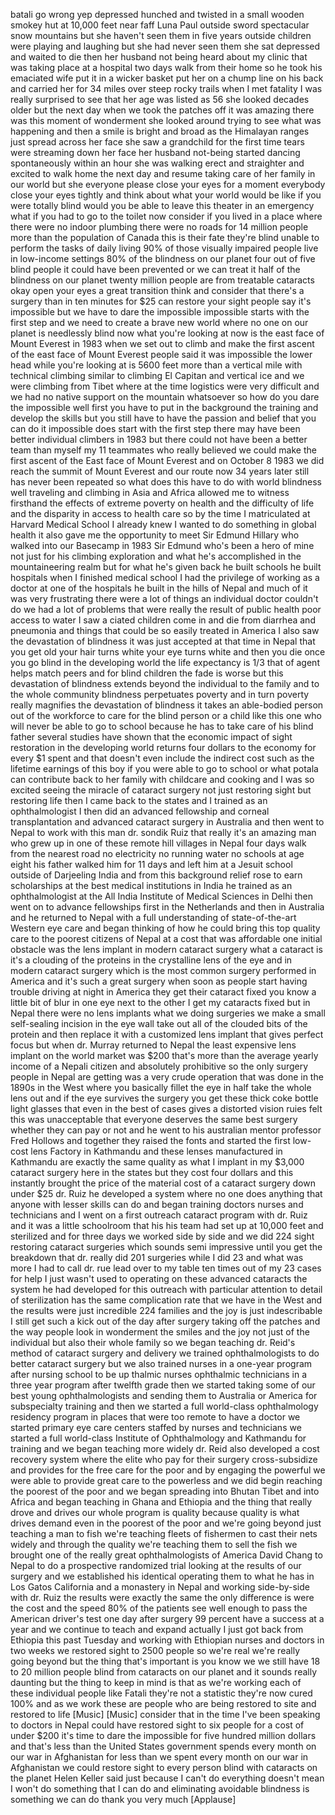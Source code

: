 
batali go wrong yep depressed hunched
and twisted in a small wooden smokey hut
at 10,000 feet near faff Luna Paul
outside sword spectacular snow mountains
but she haven&#39;t seen them in five years
outside children were playing and
laughing but she had never seen them
she sat depressed and waited to die then
her husband not being heard about my
clinic that was taking place at a
hospital two days walk from their home
so he took his emaciated wife put it in
a wicker basket put her on a chump line
on his back and carried her for 34 miles
over steep rocky trails when I met
fatality I was really surprised to see
that her age was listed as 56
she looked decades older but the next
day when we took the patches off
it was amazing there was this moment of
wonderment she looked around trying to
see what was happening and then a smile
is bright and broad as the Himalayan
ranges just spread across her face she
saw a grandchild for the first time
tears were streaming down her face her
husband not-being started dancing
spontaneously within an hour she was
walking erect and straighter and excited
to walk home the next day and resume
taking care of her family in our world
but she everyone please close your eyes
for a moment everybody close your eyes
tightly and think about what your world
would be like if you were totally blind
would you be able to leave this theater
in an emergency what if you had to go to
the toilet now consider if you lived in
a place where there were no indoor
plumbing there were no roads for 14
million people more than the population
of Canada this is their fate they&#39;re
blind unable to perform the tasks of
daily living 90% of those visually
impaired people live in low-income
settings 80% of the blindness on our
planet four out of five blind people it
could have been prevented or we can
treat it half of the blindness on our
planet twenty million people are from
treatable cataracts okay open your eyes
a great transition think and consider
that there&#39;s a surgery than in ten
minutes for $25 can restore your sight
people say it&#39;s impossible but we have
to dare the impossible impossible starts
with the first step and we need to
create a brave new world where no one on
our planet is needlessly blind now what
you&#39;re looking at now is the east face
of Mount Everest in 1983 when we set out
to climb and make the first ascent of
the east face of Mount Everest people
said it was impossible the lower head
while you&#39;re looking at is 5600 feet
more than a vertical mile with technical
climbing similar to climbing El Capitan
and vertical ice and we were climbing
from Tibet where at the time logistics
were very difficult and we had no native
support on the mountain whatsoever so
how do you dare the impossible well
first you have to put in the background
the training and develop the skills but
you still have to have the passion and
belief that you can do it impossible
does start with the first step there may
have been better individual climbers in
1983 but there could not have been a
better team than myself my 11 teammates
who really believed we could make the
first ascent of the East face of Mount
Everest and on October 8 1983 we did
reach the summit of Mount Everest and
our route now 34 years later still has
never been repeated so what does this
have to do with world blindness well
traveling and climbing in Asia and
Africa allowed me to witness firsthand
the effects of extreme poverty on health
and the difficulty of life and the
disparity in access to health care
so by the time I matriculated at Harvard
Medical School I already knew I wanted
to do something in global health it also
gave me the opportunity to meet Sir
Edmund Hillary who walked into our
Basecamp in 1983 Sir Edmund who&#39;s been a
hero of mine not just for his climbing
exploration and what he&#39;s accomplished
in the mountaineering realm but for what
he&#39;s given back
he built schools he built hospitals when
I finished medical school I had the
privilege of working as a doctor at one
of the hospitals he built in the hills
of Nepal and much of it was very
frustrating there were a lot of things
an individual doctor couldn&#39;t do we had
a lot of problems that were really the
result of public health poor access to
water
I saw a ciated children come in and die
from diarrhea and pneumonia and things
that could be so easily treated in
America I also saw the devastation of
blindness it was just accepted at that
time in Nepal that you get old your hair
turns white your eye turns white and
then you die once you go blind in the
developing world the life expectancy is
1/3 that of agent helps match peers and
for blind children the fade is worse but
this devastation of blindness extends
beyond the individual to the family and
to the whole community
blindness perpetuates poverty and in
turn poverty really magnifies the
devastation of blindness it takes an
able-bodied person out of the workforce
to care for the blind person or a child
like this one who will never be able to
go to school because he has to take care
of his blind father several studies have
shown that the economic impact of sight
restoration in the developing world
returns four dollars to the economy for
every $1 spent and that doesn&#39;t even
include the indirect cost such as the
lifetime earnings of this boy if you
were able to go to school or what potala
can contribute back to her family with
childcare and cooking and I was so
excited seeing the miracle
of cataract surgery not just restoring
sight but restoring life then I came
back to the states and I trained as an
ophthalmologist I then did an advanced
fellowship and corneal transplantation
and advanced cataract surgery in
Australia and then went to Nepal to work
with this man dr. sondik Ruiz that
really it&#39;s an amazing man who grew up
in one of these remote hill villages in
Nepal four days walk from the nearest
road no electricity no running water no
schools at age eight his father walked
him for 11 days and left him at a Jesuit
school outside of Darjeeling India and
from this background relief rose to earn
scholarships at the best medical
institutions in India he trained as an
ophthalmologist at the All India
Institute of Medical Sciences in Delhi
then went on to advance fellowships
first in the Netherlands and then in
Australia and he returned to Nepal with
a full understanding of state-of-the-art
Western eye care and began thinking of
how he could bring this top quality care
to the poorest citizens of Nepal at a
cost that was affordable one initial
obstacle was the lens implant in modern
cataract surgery what a cataract is it&#39;s
a clouding of the proteins in the
crystalline lens of the eye and in
modern cataract surgery which is the
most common surgery performed in America
and it&#39;s such a great surgery when soon
as people start having trouble driving
at night in America they get their
cataract fixed you know a little bit of
blur in one eye next to the other I get
my cataracts fixed but in Nepal there
were no lens implants what we doing
surgeries we make a small self-sealing
incision in the eye wall take out all of
the clouded bits of the protein and then
replace it with a customized lens
implant that gives perfect focus but
when dr. Murray returned to Nepal the
least expensive lens implant on the
world market was $200 that&#39;s more than
the average yearly income of a Nepali
citizen and absolutely prohibitive so
the only surgery
people in Nepal are getting was a very
crude operation that was done in the
1890s in the West where you basically
fillet the eye in half take the whole
lens out and if the eye survives the
surgery you get these thick coke bottle
light glasses that even in the best of
cases gives a distorted vision ruies
felt this was unacceptable that everyone
deserves the same best surgery whether
they can pay or not and he went to his
australian mentor professor Fred Hollows
and together they raised the fonts and
started the first low-cost lens Factory
in Kathmandu and these lenses
manufactured in Kathmandu are exactly
the same quality as what I implant in my
$3,000 cataract surgery here in the
states but they cost four dollars and
this instantly brought the price of the
material cost of a cataract surgery down
under $25 dr. Ruiz he developed a system
where no one does anything that anyone
with lesser skills can do and began
training doctors nurses and technicians
and I went on a first outreach cataract
program with dr. Ruiz and it was a
little schoolroom that his his team had
set up at 10,000 feet and sterilized and
for three days we worked side by side
and we did 224 sight restoring cataract
surgeries which sounds semi impressive
until you get the breakdown that dr.
really did 201 surgeries while I did 23
and what was more I had to call dr. rue
lead over to my table ten times out of
my 23 cases for help I just wasn&#39;t used
to operating on these advanced cataracts
the system he had developed for this
outreach with particular attention to
detail of sterilization has the same
complication rate that we have in the
West and the results were just
incredible 224 families and the joy is
just indescribable I still get such a
kick out of the day after surgery taking
off the patches and the way people look
in wonderment
the smiles and the joy not just of the
individual but also their whole family
so we began teaching dr. Reid&#39;s method
of cataract surgery and delivery
we trained ophthalmologists to do better
cataract surgery but we also trained
nurses in a one-year program after
nursing school to be up thalmic nurses
ophthalmic technicians in a three year
program after twelfth grade then we
started taking some of our best young
ophthalmologists and sending them to
Australia or America for subspecialty
training and then we started a full
world-class ophthalmology residency
program in places that were too remote
to have a doctor we started primary eye
care centers staffed by nurses and
technicians we started a full
world-class Institute of Ophthalmology
and Kathmandu for training and we began
teaching more widely dr. Reid also
developed a cost recovery system where
the elite who pay for their surgery
cross-subsidize and provides for the
free care for the poor and by engaging
the powerful we were able to provide
great care to the powerless and we did
begin reaching the poorest of the poor
and we began spreading into Bhutan Tibet
and into Africa and began teaching in
Ghana and Ethiopia and the thing that
really drove and drives our whole
program is quality because quality is
what drives demand even in the poorest
of the poor and we&#39;re going beyond just
teaching a man to fish we&#39;re teaching
fleets of fishermen to cast their nets
widely and through the quality we&#39;re
teaching them to sell the fish we
brought one of the really great
ophthalmologists of America David Chang
to Nepal to do a prospective randomized
trial looking at the results of our
surgery and we established his identical
operating them to what he has in Los
Gatos California and a monastery in
Nepal and working side-by-side with dr.
Ruiz the results were exactly the same
the only difference is
were the cost and the speed 80% of the
patients
see well enough to pass the American
driver&#39;s test one day after surgery 99
percent have a success at a year and we
continue to teach and expand actually I
just got back from Ethiopia this past
Tuesday and working with Ethiopian
nurses and doctors in two weeks we
restored sight to 2500 people so we&#39;re
real we&#39;re really going beyond but the
thing that&#39;s important is you know we we
still have 18 to 20 million people blind
from cataracts on our planet and it
sounds really daunting but the thing to
keep in mind is that as we&#39;re working
each of these individual people like
Fatali they&#39;re not a statistic they&#39;re
now cured 100% and as we work these are
people who are being restored to site
and restored to life
[Music]
[Music]
consider that in the time I&#39;ve been
speaking to doctors in Nepal could have
restored sight to six people for a cost
of under $200 it&#39;s time to dare the
impossible for five hundred million
dollars and that&#39;s less than the United
States government spends every month on
our war in Afghanistan for less than we
spent every month on our war in
Afghanistan we could restore sight to
every person blind with cataracts on the
planet Helen Keller said just because I
can&#39;t do everything doesn&#39;t mean I won&#39;t
do something that I can do and
eliminating avoidable blindness is
something we can do thank you very much
[Applause]
